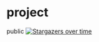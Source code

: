 # project
public
[![Stargazers over time](https://starchart.cc/apache/flink.svg)](https://starchart.cc/apache/flink)
